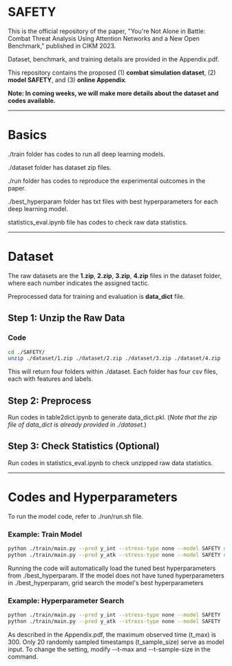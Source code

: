 # SAFETY

This is the official repository of the paper, "You're Not Alone in Battle: Combat Threat Analysis Using Attention Networks and a New Open Benchmark," published in CIKM 2023.

Dataset, benchmark, and training details are provided in the Appendix.pdf.

This repository contains the proposed (1) **combat simulation dataset**, (2) **model SAFETY**, and (3) **online Appendix**.

**Note: In coming weeks, we will make more details about the dataset and codes available.**

---

# Basics

./train folder has codes to run all deep learning models.

./dataset folder has dataset zip files.

./run folder has codes to reproduce the experimental outcomes in the paper.

./best_hyperparam folder has txt files with best hyperparameters for each deep learning model.

statistics_eval.ipynb file has codes to check raw data statistics.

---

# Dataset

The raw datasets are the **1.zip**, **2.zip**, **3.zip**, **4.zip** files in the dataset folder, where each number indicates the assigned tactic.

Preprocessed data for training and evaluation is **data_dict** file.

## Step 1: Unzip the Raw Data

### Code

```bash
cd ./SAFETY/
unzip ./dataset/1.zip ./dataset/2.zip ./dataset/3.zip ./dataset/4.zip
```

This will return four folders within ./dataset. Each folder has four csv files, each with features and labels.

## Step 2: Preprocess

Run codes in table2dict.ipynb to generate data_dict.pkl. (*Note that the zip file of data_dict is already provided in ./dataset.*)

## Step 3: Check Statistics (Optional)

Run codes in statistics_eval.ipynb to check unzipped raw data statistics.

---

# Codes and Hyperparameters

To run the model code, refer to ./run/run.sh file.

### Example: Train Model

```bash
python ./train/main.py --pred y_int --stress-type none --model SAFETY # train to predict y_int
python ./train/main.py --pred y_atk --stress-type none --model SAFETY # train to predict y_atk
```

Running the code will automatically load the tuned best hyperparameters from ./best_hyperparam.
If the model does not have tuned hyperparameters in ./best_hyperparam, grid search the model's best hyperparameters

### Example: Hyperparameter Search

```bash
python ./train/main.py --pred y_int --stress-type none --model SAFETY --optimize hyperparam # search best hyperparameters for y_int prediction
python ./train/main.py --pred y_atk --stress-type none --model SAFETY --optimize hyperparam # search best hyperparameters for y_atk prediction
```

As described in the Appendix.pdf, the maximum observed time (t_max) is 300. Only 20 randomly sampled timestamps (t_sample_size) serve as model input.
To change the setting, modify --t-max and --t-sample-size in the command.
